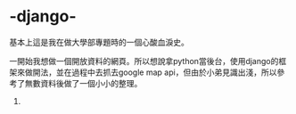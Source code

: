# -django-

基本上這是我在做大學部專題時的一個心酸血淚史。

一開始我想做一個開放資料的網頁。所以想說拿python當後台，使用django的框架來做開法，並在過程中去抓去google map api，但由於小弟見識出淺，所以參考了無數資料後做了一個小小的整理。

1.
